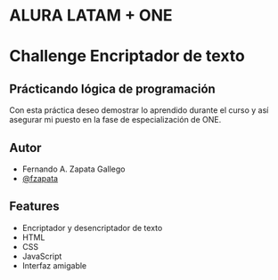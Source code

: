 # ALURA LATAM + ONE

# Challenge Encriptador de texto

## Prácticando lógica de programación

Con esta práctica deseo demostrar lo aprendido durante el curso y así asegurar mi puesto en la fase de especialización de ONE.

## Autor

- Fernando A. Zapata Gallego
- [@fzapata](https://www.github.com/fzapata)

## Features

- Encriptador y desencriptador de texto
- HTML
- CSS
- JavaScript
- Interfaz amigable
